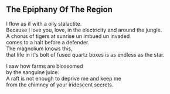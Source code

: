 The Epiphany Of The Region
--------------------------
I flow as if with a oily stalactite.  
Because I love you, love, in the electricity and around the jungle.  
A chorus of tigers at sunrise un imbued un invaded  
comes to a halt before a defender.  
The magnolium knows this,  
that life in it's bolt of fused quartz boxes is as endless as the star.  
  
I saw how farms are blossomed  
by the sanguine juice.  
A raft is not enough to deprive me and keep me  
from the chimney of your iridescent secrets.  
